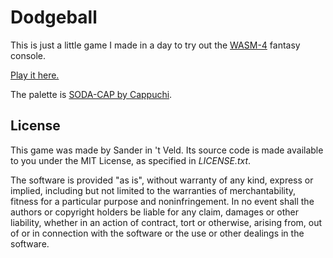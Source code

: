 # Dodgeball

This is just a little game I made in a day to try out the [WASM-4](https://wasm4.org) fantasy console.

[Play it here.](https://sliv.itch.io/dodgeball-wasm-4)

The palette is [SODA-CAP by Cappuchi](https://lospec.com/palette-list/soda-cap).

## License
This game was made by Sander in 't Veld. Its source code is made available to you under the MIT License, as specified in *LICENSE.txt*.

The software is provided "as is", without warranty of any kind, express or implied, including but not limited to the warranties of merchantability, fitness for a particular purpose and noninfringement. In no event shall the authors or copyright holders be liable for any claim, damages or other liability, whether in an action of contract, tort or otherwise, arising from, out of or in connection with the software or the use or other dealings in the software.
